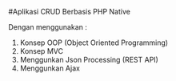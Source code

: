#Aplikasi CRUD Berbasis PHP Native

Dengan menggunakan :

1. Konsep OOP (Object Oriented Programming)
2. Konsep MVC
3. Menggunkan Json Processing (REST API)
4. Menggunkan Ajax